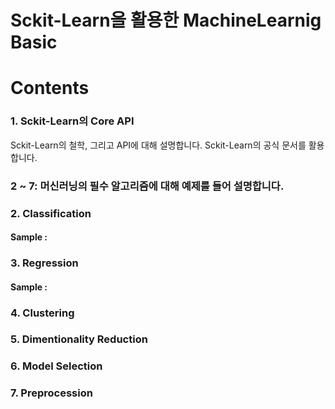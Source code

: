 # Sckit-Learn을 활용한 MachineLearnig Basic
# Contents

### 1. Sckit-Learn의 Core API
Sckit-Learn의 철학, 그리고 API에 대해 설명합니다. 
Sckit-Learn의 공식 문서를 활용합니다. 


### 2 ~ 7: 머신러닝의 필수 알고리즘에 대해 예제를 들어 설명합니다. 

### 2. Classification
#### Sample :

### 3. Regression
#### Sample : 

### 4. Clustering


### 5. Dimentionality Reduction


### 6. Model Selection


### 7. Preprocession
